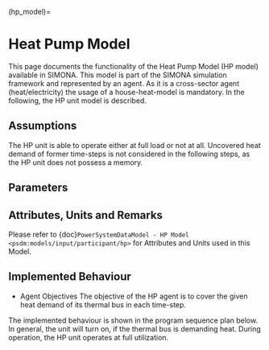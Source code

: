 (hp_model)=

# Heat Pump Model

This page documents the functionality of the Heat Pump Model (HP model) available in SIMONA. This model is part of the SIMONA simulation framework and represented by an agent. As it is a cross-sector agent (heat/electricity) the usage of a house-heat-model is mandatory. In the following, the HP unit model is described. 

## Assumptions

The HP unit is able to operate either at full load or not at all. Uncovered heat demand of former time-steps is not considered in the following steps, as the HP unit does not possess a memory. 

## Parameters

## Attributes, Units and Remarks

Please refer to {doc}`PowerSystemDataModel - HP Model <psdm:models/input/participant/hp>` for Attributes and Units used in this Model.

## Implemented Behaviour

- Agent Objectives
  The objective of the HP agent is to cover the given heat demand of its thermal bus in each time-step.

The implemented behaviour is shown in the program sequence plan below. In general, the unit will turn on, if the thermal bus is demanding heat. During operation, the HP unit operates at full utilization.
